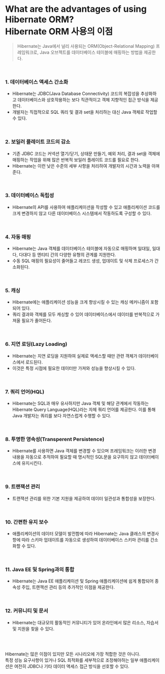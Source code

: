 # What are the advantages of using Hibernate ORM?<br>Hibernate ORM 사용의 이점

> Hibernate는 Java에서 널리 사용되는 ORM(Object-Relational Mapping) 프레임워크로, Java 오브젝트를 데이터베이스 테이블에 매핑하는 방법을 제공한다.

<br>

### 1. 데이터베이스 액세스 간소화

- Hibernate는 JDBC(Java Database Connectivity) 코드의 복잡성을 추상화하고 데이터베이스와 상호작용하는 보다 직관적이고 객체 지향적인 접근 방식을 제공한다.
- 개발자는 직접적으로 SQL 쿼리 및 결과 set을 처리하는 대신 Java 객체로 작업할 수 있다.

<br>

### 2. 보일러 플레이트 코드의 감소

- 기존 JDBC 코드는 커넥션 열기/닫기, 상태문 만들기, 예외 처리, 결과 set을 객체에 매핑하는 작업을 위해 많은 반복적 보일러 플레이트 코드를 필요로 한다.
- Hibernate는 이런 낮은 수준의 세부 사항을 처리하여 개발자의 시간과 노력을 아껴준다.

<br>

### 3. 데이터베이스 독립성

- Hibernate의 API를 사용하여 애플리케이션을 작성할 수 있고 애플리케이션 코드를 크게 변경하지 않고 다른 데이터베이스 시스템에서 작동하도록 구성할 수 있다.

<BR>

### 4. 자동 매핑

- Hibernate는 Java 객체를 데이터베이스 테이블에 자동으로 매핑하며 일대일, 일대다, 다대다 등 엔티티 간의 다양한 유형의 관계를 지원한다.
- 수동 SQL 매핑의 필요성이 줄어들고 레코드 생성, 업데이트 및 삭제 프로세스가 간소화된다.

<br>

### 5. 캐싱

- Hibernate에는 애플리케이션 성능을 크게 향상시킬 수 있는 캐싱 메커니즘이 포함되어 있다.
- 쿼리 결과와 객체를 모두 캐싱할 수 있어 데이터베이스에서 데이터를 반복적으로 가져올 필요가 줄어든다.

<br>

### 6. 지연 로딩(Lazy Loading)

- Hibernate는 지연 로딩을 지원하여 실제로 액세스할 때만 관련 객체가 데이터베이스에서 로드된다.
- 이것은 특정 시점에 필요한 데이터만 가져와 성능을 향상시킬 수 있다.

<br>

### 7. 쿼리 언어(HQL)

- Hibernate는 SQL과 매우 유사하지만 Java 객체 및 해당 관계에서 작동하는 Hibernate Query Language(HQL)라는 자체 쿼리 언어를 제공한다. 이를 통해 Java 개발자는 쿼리를 보다 자연스럽게 수행할 수 있다.

<br>

### 8. 투명한 영속성(Transperent Persistence)

- Hibernate를 사용하면 Java 객체를 변경할 수 있으며 프레임워크는 이러한 변경 내용을 자동으로 추적하여 필요할 때 명시적인 SQL문을 요구하지 않고 데이터베이스에 유지시킨다.

<br>

### 9. 트랜잭션 관리

- 트랜잭션 관리를 위한 기본 지원을 제공하여 데이터 일관성과 통합성을 보장한다.

<br>

### 10. 간편한 유지 보수

- 애플리케이션의 데이터 모델이 발전함에 따라 Hibernate는 Java 클래스의 변경사항에 따라 스키마 업데이트를 자동으로 생성하여 데이터베이스 스키마 관리를 간소화할 수 있다.

<br>

### 11. Java EE 및 Spring과의 통합

- Hibernate는 Java EE 애플리케이션 및 Spring 애플리케이션에 쉽게 통합되어 종속성 주입, 트랜잭션 관리 등의 추가적인 이점을 제공한다.

<br>

### 12. 커뮤니티 및 문서

- Hibernate는 대규모의 활동적인 커뮤니티가 있어 온라인에서 많은 리소스, 자습서 및 지원을 찾을 수 있다. 

<br>
<br>

Hibernate는 많은 이점이 있지만 모든 시나리오에 가장 적합한 것은 아니다.<br>
특정 성능 요구사항이 있거나 SQL 최적화를 세부적으로 조정해야하는 일부 애플리케이션은 여전히 JDBC나 기타 데이터 액세스 접근 방식을 선호할 수 있다.